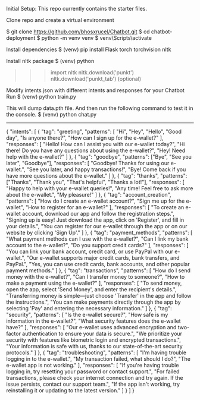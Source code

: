 Initial Setup:
This repo currently contains the starter files.

Clone repo and create a virtual environment

$ git clone https://github.com/bhosxrucel/Chatbot.git
$ cd chatbot-deployment
$ python -m venv venv
$ venv\Scripts\activate

Install dependencies
$ (venv) pip install Flask torch torchvision nltk

Install nltk package
$ (venv) python
>>> import nltk
>>> nltk.download('punkt')
>>> nltk.download('punkt_tab') (optional)

Modify intents.json with different intents and responses for your Chatbot
Run
$ (venv) python train.py

This will dump data.pth file. And then run the following command to test it in the console.
$ (venv) python chat.py

------------------------------------------------------------------------------------------------------------------------------------
{
  "intents": [
    {
      "tag": "greeting",
      "patterns": [
        "Hi",
        "Hey",
        "Hello",
        "Good day",
        "Is anyone there?",
        "How can I sign up for the e-wallet?"
      ],
      "responses": [
        "Hello! How can I assist you with our e-wallet today?",
        "Hi there! Do you have any questions about using the e-wallet?",
        "Hey! Need help with the e-wallet?"
      ]
    },
    {
      "tag": "goodbye",
      "patterns": ["Bye", "See you later", "Goodbye"],
      "responses": [
        "Goodbye! Thanks for using our e-wallet.",
        "See you later, and happy transactions!",
        "Bye! Come back if you have more questions about the e-wallet."
      ]
    },
    {
      "tag": "thanks",
      "patterns": ["Thanks", "Thank you", "That's helpful", "Thanks a lot!"],
      "responses": [
        "Happy to help with your e-wallet queries!",
        "Any time! Feel free to ask more about the e-wallet.",
        "My pleasure!"
      ]
    },
    {
      "tag": "account_creation",
      "patterns": [
        "How do I create an e-wallet account?",
        "Sign me up for the e-wallet",
        "How to register for an e-wallet?"
      ],
      "responses": [
        "To create an e-wallet account, download our app and follow the registration steps.",
        "Signing up is easy! Just download the app, click on 'Register', and fill in your details.",
        "You can register for our e-wallet through the app or on our website by clicking 'Sign Up'."
      ]
    },
    {
      "tag": "payment_methods",
      "patterns": [
        "What payment methods can I use with the e-wallet?",
        "Can I link my bank account to the e-wallet?",
        "Do you support credit cards?"
      ],
      "responses": [
        "You can link your bank account, credit card, or use PayPal with our e-wallet.",
        "Our e-wallet supports major credit cards, bank transfers, and PayPal.",
        "Yes, you can use credit cards, bank accounts, and other popular payment methods."
      ]
    },
    {
      "tag": "transactions",
      "patterns": [
        "How do I send money with the e-wallet?",
        "Can I transfer money to someone?",
        "How to make a payment using the e-wallet?"
      ],
      "responses": [
        "To send money, open the app, select 'Send Money', and enter the recipient's details.",
        "Transferring money is simple—just choose 'Transfer' in the app and follow the instructions.",
        "You can make payments directly through the app by selecting 'Pay' and entering the necessary information."
      ]
    },
    {
      "tag": "security",
      "patterns": [
        "Is the e-wallet secure?",
        "How safe is my information in the e-wallet?",
        "What security features does the e-wallet have?"
      ],
      "responses": [
        "Our e-wallet uses advanced encryption and two-factor authentication to ensure your data is secure.",
        "We prioritize your security with features like biometric login and encrypted transactions.",
        "Your information is safe with us, thanks to our state-of-the-art security protocols."
      ]
    },
    {
      "tag": "troubleshooting",
      "patterns": [
        "I'm having trouble logging in to the e-wallet.",
        "My transaction failed, what should I do?",
        "The e-wallet app is not working."
      ],
      "responses": [
        "If you're having trouble logging in, try resetting your password or contact support.",
        "For failed transactions, please check your internet connection and try again. If the issue persists, contact our support team.",
        "If the app isn't working, try reinstalling it or updating to the latest version."
      ]
    }
  ]
}

